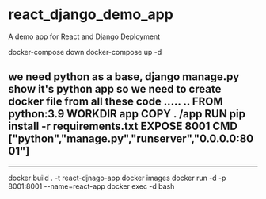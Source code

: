 # react_django_demo_app
A demo app for React and Django Deployment

docker-compose down
docker-compose up -d


we need python as a base, django
manage.py show it's python app
so we need to create docker file from all these code
.....
..
FROM python:3.9
WORKDIR app
COPY . /app
RUN pip install -r requirements.txt
EXPOSE 8001
CMD ["python","manage.py","runserver","0.0.0.0:8001"]
--------------
--------------
docker build . -t react-djnago-app
docker images
docker run -d -p 8001:8001 --name=react-app <imageid>
docker exec -d <commit-id> bash
 
